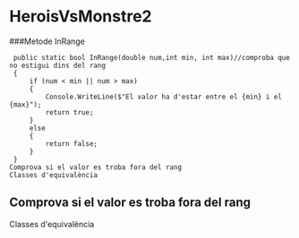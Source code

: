 # HeroisVsMonstre2
###Metode InRange 
~~~
 public static bool InRange(double num,int min, int max)//comproba que no estigui dins del rang
 {
     if (num < min || num > max)
     {
         Console.WriteLine($"El valor ha d'estar entre el {min} i el {max}");
         return true;
     }
     else
     {
         return false;
     }
 }
Comprova si el valor es troba fora del rang
Classes d'equivalència
~~~
Comprova si el valor es troba fora del rang
--
Classes d'equivalència

